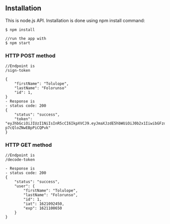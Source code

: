 ## Installation

This is node.js API. Installation is done using npm install command:

```
$ npm install

//run the app with
$ npm start

```

### HTTP POST method

```
//Endpoint is
/sign-token

{
    "firstName": "Tolulope",
    "lastName": "Folorunso"
    "id": 1,
}
- Response is
- status code: 200
{
    "status": "success",
    "token": "eyJhbGciOiJIUzI1NiIsInR5cCI6IkpXVCJ9.eyJmaXJzdE5hbWUiOiJ0b2x1IiwibGFzdE5hbWUiOiJoaGhoZCIsImlkIjoxLCJpYXQiOjE2MjEwOTIyOTgsImV4cCI6MTYyMTEwMDQ5OH0.NQ_yz2GUuN6PnnaKUmnBYjN-p7cQloZNwEBpPiCQPvk"
}
```

### HTTP GET method

```
//Endpoint is
/decode-token

- Response is
- status code: 200
{
    "status": "success",
    "user": {
        "firstName": "Tolulope",
        "lastName": "Folorunso",
        "id": 1,
        "iat": 1621092450,
        "exp": 1621100650
    }
}
```
